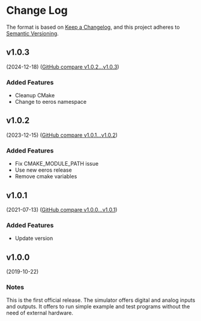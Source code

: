 # Change Log

The format is based on [Keep a Changelog](https://keepachangelog.com/en/1.0.0/),
and this project adheres to [Semantic Versioning](https://semver.org/spec/v2.0.0.html).


## v1.0.3
(2024-12-18) ([GitHub compare v1.0.2...v1.0.3](https://github.com/eeros-project/sim-eeros/compare/v1.0.2...v1.0.3))

### Added Features
* Cleanup CMake
* Change to eeros namespace


## v1.0.2
(2023-12-15) ([GitHub compare v1.0.1...v1.0.2](https://github.com/eeros-project/sim-eeros/compare/v1.0.1...v1.0.2))

### Added Features
* Fix CMAKE_MODULE_PATH issue
* Use new eeros release
* Remove cmake variables


## v1.0.1
(2021-07-13) ([GitHub compare v1.0.0...v1.0.1](https://github.com/eeros-project/sim-eeros/compare/v1.0.0...v1.0.1))

### Added Features
* Update version


## v1.0.0
(2019-10-22)

### Notes
This is the first official release. The simulator offers digital and analog
inputs and outputs. It offers to run simple example and test programs without
the need of external hardware.

